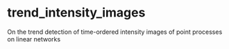 # trend_intensity_images
On the trend detection of time-ordered intensity images of point processes on linear networks
